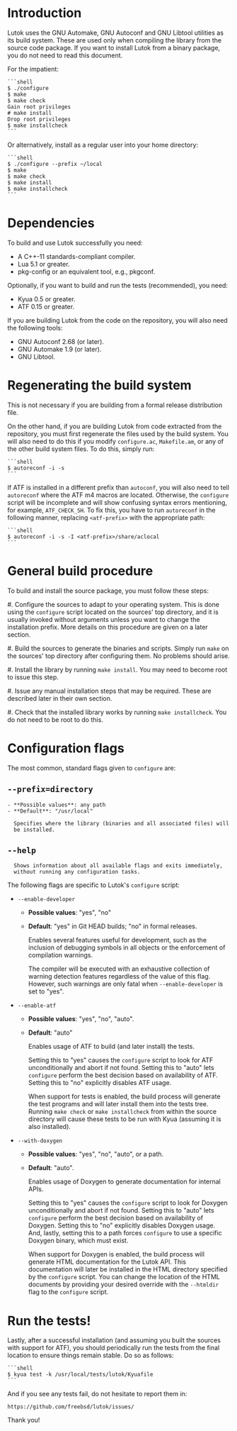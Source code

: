 # Introduction

Lutok uses the GNU Automake, GNU Autoconf and GNU Libtool utilities as
its build system.  These are used only when compiling the library from
the source code package.  If you want to install Lutok from a binary
package, you do not need to read this document.

For the impatient:

    ```shell
    $ ./configure
    $ make
    $ make check
    Gain root privileges
    # make install
    Drop root privileges
    $ make installcheck
    ```

Or alternatively, install as a regular user into your home directory:

    ```shell
    $ ./configure --prefix ~/local
    $ make
    $ make check
    $ make install
    $ make installcheck
    ```

# Dependencies

To build and use Lutok successfully you need:

* A C++-11 standards-compliant compiler.
* Lua 5.1 or greater.
* pkg-config or an equivalent tool, e.g., pkgconf.

Optionally, if you want to build and run the tests (recommended), you
need:

* Kyua 0.5 or greater.
* ATF 0.15 or greater.

If you are building Lutok from the code on the repository, you will also
need the following tools:

* GNU Autoconf 2.68 (or later).
* GNU Automake 1.9 (or later).
* GNU Libtool.


# Regenerating the build system

This is not necessary if you are building from a formal release
distribution file.

On the other hand, if you are building Lutok from code extracted from
the repository, you must first regenerate the files used by the build
system.  You will also need to do this if you modify `configure.ac`,
`Makefile.am`, or any of the other build system files.  To do this, simply
run:

    ```shell
    $ autoreconf -i -s
    ```

If ATF is installed in a different prefix than `autoconf`, you will also
need to tell `autoreconf` where the ATF m4 macros are located.  Otherwise,
the `configure` script will be incomplete and will show confusing syntax
errors mentioning, for example, `ATF_CHECK_SH`.  To fix this, you have
to run `autoreconf` in the following manner, replacing `<atf-prefix>` with
the appropriate path:

    ```shell
    $ autoreconf -i -s -I <atf-prefix>/share/aclocal
    ```

# General build procedure

To build and install the source package, you must follow these steps:

#. Configure the sources to adapt to your operating system.  This is
   done using the `configure` script located on the sources' top
   directory, and it is usually invoked without arguments unless you
   want to change the installation prefix.  More details on this
   procedure are given on a later section.

#. Build the sources to generate the binaries and scripts.  Simply run
   `make` on the sources' top directory after configuring them.  No
   problems should arise.

#. Install the library by running `make install`.  You may need to
   become root to issue this step.

#. Issue any manual installation steps that may be required.  These are
   described later in their own section.

#. Check that the installed library works by running `make installcheck`.
   You do not need to be root to do this.


# Configuration flags

The most common, standard flags given to `configure` are:

## `--prefix=directory`
    - **Possible values**: any path
    - **Default**: "/usr/local"

      Specifies where the library (binaries and all associated files) will
      be installed.

## `--help`
      Shows information about all available flags and exits immediately,
      without running any configuration tasks.

The following flags are specific to Lutok's `configure` script:

- `--enable-developer`
    - **Possible values**: "yes", "no"
    - **Default**: "yes" in Git HEAD builds; "no" in formal releases.

      Enables several features useful for development, such as the inclusion
      of debugging symbols in all objects or the enforcement of compilation
      warnings.

      The compiler will be executed with an exhaustive collection of warning
      detection features regardless of the value of this flag.  However, such
      warnings are only fatal when `--enable-developer` is set to "yes".

- `--enable-atf`
    - **Possible values**: "yes", "no", "auto".
    - **Default**: "auto"

      Enables usage of ATF to build (and later install) the tests.

      Setting this to "yes" causes the `configure` script to look for ATF
      unconditionally and abort if not found.  Setting this to "auto" lets
      `configure` perform the best decision based on availability of ATF.
      Setting this to "no" explicitly disables ATF usage.

      When support for tests is enabled, the build process will generate the
      test programs and will later install them into the tests tree.
      Running `make check` or `make installcheck` from within the source
      directory will cause these tests to be run with Kyua (assuming it is
      also installed).

- `--with-doxygen`
    - **Possible values**: "yes", "no", "auto", or a path.
    - **Default**: "auto".

      Enables usage of Doxygen to generate documentation for internal APIs.

      Setting this to "yes" causes the `configure` script to look for Doxygen
      unconditionally and abort if not found.  Setting this to "auto" lets
      `configure` perform the best decision based on availability of Doxygen.
      Setting this to "no" explicitly disables Doxygen usage.  And, lastly,
      setting this to a path forces `configure` to use a specific Doxygen
      binary, which must exist.

      When support for Doxygen is enabled, the build process will generate
      HTML documentation for the Lutok API.  This documentation will later
      be installed in the HTML directory specified by the `configure` script.
      You can change the location of the HTML documents by providing your
      desired override with the `--htmldir` flag to the `configure` script.


Run the tests!
==============

Lastly, after a successful installation (and assuming you built the
sources with support for ATF), you should periodically run the tests
from the final location to ensure things remain stable.  Do so as
follows:

    ```shell
    $ kyua test -k /usr/local/tests/lutok/Kyuafile
    ```

And if you see any tests fail, do not hesitate to report them in:

    https://github.com/freebsd/lutok/issues/

Thank you!
